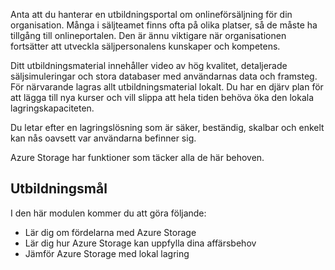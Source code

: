 Anta att du hanterar en utbildningsportal om onlineförsäljning för din organisation. Många i säljteamet finns ofta på olika platser, så de måste ha tillgång till onlineportalen. Den är ännu viktigare när organisationen fortsätter att utveckla säljpersonalens kunskaper och kompetens.

Ditt utbildningsmaterial innehåller video av hög kvalitet, detaljerade säljsimuleringar och stora databaser med användarnas data och framsteg. För närvarande lagras allt utbildningsmaterial lokalt. Du har en djärv plan för att lägga till nya kurser och vill slippa att hela tiden behöva öka den lokala lagringskapaciteten.

Du letar efter en lagringslösning som är säker, beständig, skalbar och enkelt kan nås oavsett var användarna befinner sig.

Azure Storage har funktioner som täcker alla de här behoven.

## <a name="learning-objectives"></a>Utbildningsmål

I den här modulen kommer du att göra följande:

- Lär dig om fördelarna med Azure Storage
- Lär dig hur Azure Storage kan uppfylla dina affärsbehov
- Jämför Azure Storage med lokal lagring
